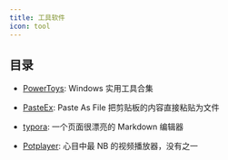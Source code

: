 ```yaml
---
title: 工具软件
icon: tool
---
```


## 目录

- [PowerToys](power-toys.md): Windows 实用工具合集

- [PasteEx](https://github.com/huiyadanli/PasteEx): Paste As File 把剪贴板的内容直接粘贴为文件

- [typora](https://www.typora.io/): 一个页面很漂亮的 Markdown 编辑器

- [Potplayer](https://potplayer.daum.net/?lang=zh_CN): 心目中最 NB 的视频播放器，没有之一
